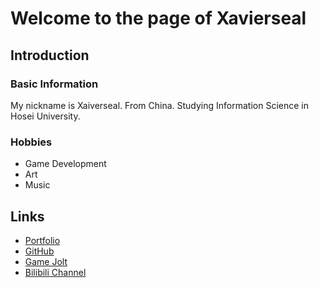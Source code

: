 # Welcome to the page of Xavierseal
## Introduction
### Basic Information
My nickname is Xaiverseal. From China. Studying Information Science in Hosei University.
### Hobbies
- Game Development
- Art
- Music
## Links
- [Portfolio](Portfolio)
- [GitHub](https://github.com/xvrsl)
- [Game Jolt](https://gamejolt.com/@xavierseal)
- [Bilibili Channel](https://space.bilibili.com/248322)
